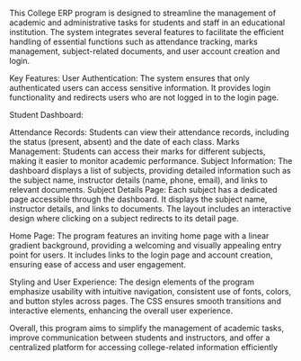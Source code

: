 This College ERP program is designed to streamline the management of academic and administrative tasks for students and staff in an educational institution. The system integrates several features to facilitate the efficient handling of essential functions such as attendance tracking, marks management, subject-related documents, and user account creation and login.

Key Features:
User Authentication: The system ensures that only authenticated users can access sensitive information. It provides login functionality and redirects users who are not logged in to the login page.

Student Dashboard:

Attendance Records: Students can view their attendance records, including the status (present, absent) and the date of each class.
Marks Management: Students can access their marks for different subjects, making it easier to monitor academic performance.
Subject Information: The dashboard displays a list of subjects, providing detailed information such as the subject name, instructor details (name, phone, email), and links to relevant documents.
Subject Details Page: Each subject has a dedicated page accessible through the dashboard. It displays the subject name, instructor details, and links to documents. The layout includes an interactive design where clicking on a subject redirects to its detail page.

Home Page: The program features an inviting home page with a linear gradient background, providing a welcoming and visually appealing entry point for users. It includes links to the login page and account creation, ensuring ease of access and user engagement.

Styling and User Experience: The design elements of the program emphasize usability with intuitive navigation, consistent use of fonts, colors, and button styles across pages. The CSS ensures smooth transitions and interactive elements, enhancing the overall user experience.

Overall, this program aims to simplify the management of academic tasks, improve communication between students and instructors, and offer a centralized platform for accessing college-related information efficiently
